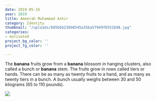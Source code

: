 ```yaml
---
date: 2019-05-16
year: 2019
title: Ameerah Muhammad Ashir
category: Identity
thumbnail: "/uploads/605bbb23698545a35ba57949f6551b98.jpg"
categories:
- motivated
project_bg_color: ''
project_fg_color: ''

---
```

The **banana** fruits grow from a **banana** blossom in hanging clusters, also called a bunch or **banana** stem. The fruits grow in rows called tiers or hands. There can be as many as twenty fruits to a hand, and as many as twenty tiers in a bunch. A bunch usually weighs between 30 and 50 kilograms (65 to 110 pounds).

![](/uploads/mike-dorner-173502-unsplash.jpg)